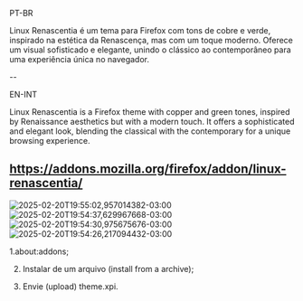PT-BR

Linux Renascentia é um tema para Firefox com tons de cobre e verde, inspirado na estética da Renascença, mas com um toque moderno. Oferece um visual sofisticado e elegante, unindo o clássico ao contemporâneo para uma experiência única no navegador.

--

EN-INT

Linux Renascentia is a Firefox theme with copper and green tones, inspired by Renaissance aesthetics but with a modern touch. It offers a sophisticated and elegant look, blending the classical with the contemporary for a unique browsing experience.

https://addons.mozilla.org/firefox/addon/linux-renascentia/
---
![2025-02-20T19:55:02,957014382-03:00](https://github.com/user-attachments/assets/764506cb-4b6a-4acc-bdd2-d757e9cbf967)
![2025-02-20T19:54:37,629967668-03:00](https://github.com/user-attachments/assets/55ed4fb5-84e3-41c5-8b1b-01dc149bbbed)
![2025-02-20T19:54:30,975675676-03:00](https://github.com/user-attachments/assets/5bf7eefd-6348-412a-85a5-ed400bdb4efd)
![2025-02-20T19:54:26,217094432-03:00](https://github.com/user-attachments/assets/b9a524d4-974e-49a1-892e-768efc8624c3)


1.about:addons;

2. Instalar de um arquivo (install from a archive);  

3. Envie (upload) theme.xpi.
